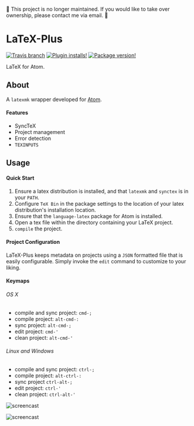 🚨 This project is no longer maintained. If you would like to take over ownership, please contact me via email. 🚨
# LaTeX-Plus

[![Travis branch](https://img.shields.io/travis/andrewrynhard/atom-latex-plus/master.svg?style=flat-square)]()
[![Plugin installs!](https://img.shields.io/apm/dm/latex-plus.svg?style=flat-square)](https://atom.io/packages/latex-plus)
[![Package version!](https://img.shields.io/apm/v/latex-plus.svg?style=flat-square)](https://atom.io/packages/latex-plus)

LaTeX for Atom.

## About
  A `latexmk` wrapper developed for [Atom](https://atom.io).
#### Features
  * SyncTeX
  * Project management
  * Error detection
  * `TEXINPUTS`

## Usage
#### Quick Start
  1. Ensure a latex distribution is installed, and that `latexmk` and `synctex` is in your `PATH`.
  2. Configure `TeX Bin` in the package settings to the location of your latex distribution's installation location.
  3. Ensure that the `language-latex` package for Atom is installed.
  4. Open a tex file within the directory containing your LaTeX project.
  5. `compile` the project.

#### Project Configuration
LaTeX-Plus keeps metadata on projects using a `JSON` formatted file that is
easily configurable. Simply invoke the `edit` command to customize to your
liking.

#### Keymaps

###### OS X
* compile and sync project: `cmd-;`
* compile project: `alt-cmd-:`
* sync project: `alt-cmd-;`
* edit project: `cmd-'`
* clean project: `alt-cmd-'`

###### Linux and Windows
* compile and sync project: `ctrl-;`
* compile project: `alt-ctrl-:`
* sync project `ctrl-alt-;`
* edit project: `ctrl-'`
* clean project: `ctrl-alt-'`

![screencast](https://raw.githubusercontent.com/andrewrynhard/atom-latex-plus/resources/gif/compile.gif)

![screencast](https://raw.githubusercontent.com/andrewrynhard/atom-latex-plus/resources/gif/errors.gif)
